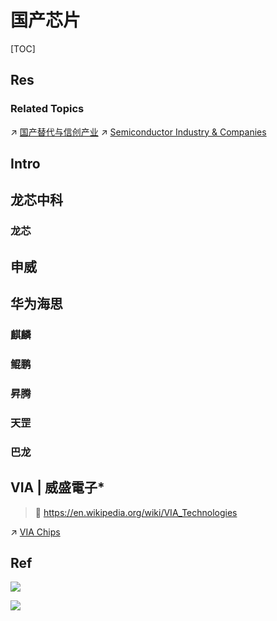 # 国产芯片

[TOC]



## Res
### Related Topics
↗ [国产替代与信创产业](../../../../../../../../CyberSecurity/国产替代与信创产业.md)
↗ [Semiconductor Industry & Companies](../../../../../../Electronics%20&%20Information%20Technologies%20Business%20Fields%20Research/Hardware%20Manufacturers/Semiconductor%20Industry%20&%20Companies/Semiconductor%20Industry%20&%20Companies.md)



## Intro



## 龙芯中科
### 龙芯



## 申威



## 华为海思
### 麒麟


### 鲲鹏


### 昇腾


### 天罡


### 巴龙



## VIA | 威盛電子\*
> 🔗 https://en.wikipedia.org/wiki/VIA_Technologies

↗ [VIA Chips](VIA%20Chips.md)



## Ref
[六大国产CPU厂商实力大比拼]: https://www.eet-china.com/mp/a215685.html

![](../../../../../../../../../Assets/Pics/Pasted%20image%2020240227141023.png)

![](../../../../../../../../../Assets/Pics/Pasted%20image%2020240227141031.png)

[华为海思的突围！麒麟芯片、昇腾910b以及影像芯片的最新进展！]: https://www.eet-china.com/mp/a281942.html
